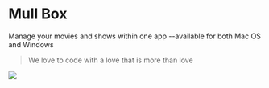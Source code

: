 # Mull Box 
Manage your movies and shows within one app --available for both Mac OS and Windows


> We love to code with a love that is more than love


![]({{site.baseurl}}//mullbox.PNG)
